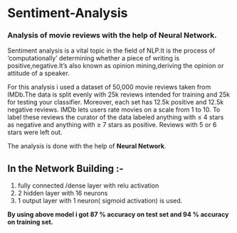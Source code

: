 # Sentiment-Analysis
###  Analysis of movie reviews with the help of Neural Network.

Sentiment analysis is a vital topic in the field of NLP.It is the process of ‘computationally’ determining whether a piece of writing is positive,negative.It’s also known as opinion mining,deriving the opinion or attitude of a speaker.

For this analysis i used a dataset of 50,000 movie reviews taken from IMDb.The data is split evenly with 25k reviews intended for training and 25k for testing your classifier. Moreover, each set has 12.5k positive and 12.5k negative reviews.
IMDb lets users rate movies on a scale from 1 to 10. To label these reviews the curator of the data labeled anything with ≤ 4 stars as negative and anything with ≥ 7 stars as positive. Reviews with 5 or 6 stars were left out.

The analysis is done with the help of **Neural Network**.

## In the Network Building :-
 1) fully connected /dense layer with relu activation
 2) 2 hidden layer with 16 neurons
 3) 1 output layer with 1 neuron( sigmoid activation) is used.
 
**By using above model i got 87 % accuracy on test set and 94 % accuracy on training set.**

